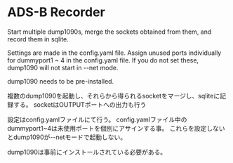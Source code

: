 # ADS-B Recorder
Start multiple dump1090s, merge the sockets obtained from them, and record them in sqlite.

Settings are made in the config.yaml file.
Assign unused ports individually for dummyport1 ~ 4 in the config.yaml file.
If you do not set these, dump1090 will not start in --net mode.

dump1090 needs to be pre-installed.

複数のdump1090を起動し、それらから得られるsocketをマージし、sqliteに記録する。
socketはOUTPUTポートへの出力も行う

設定はconfig.yamlファイルにて行う。
config.yamlファイル中のdummyport1~4は未使用ポートを個別にアサインする事。
これらを設定しないとdump1090が--netモードで起動しない。

dump1090は事前にインストールされている必要がある。
